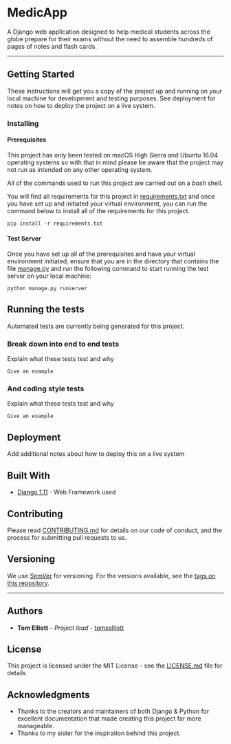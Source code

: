 # MedicApp

A Django web application designed to help medical students across the globe prepare for their exams without the need to assemble hundreds of pages of notes and flash cards.

---

## Getting Started

These instructions will get you a copy of the project up and running on your local machine for development and testing purposes. See deployment for notes on how to deploy the project on a live system.

### Installing
#### Prerequisites
This project has only been tested on macOS High Sierra and Ubuntu 16.04 operating systems so with that in mind please be aware that the project may not run as intended on any other operating system. 

All of the commands used to run this project are carried out on a _bash_ shell. 

You will find all requirements for this project in [requirements.txt](medicapp/requirements.txt) and once you have set up and initiated your virtual environment, you can run the command below to install all of the requirements for this project.

```
pip install -r requirements.txt
```

#### Test Server
Once you have set up all of the prerequisites and have your virtual environment initiated, ensure that you are in the directory that contains the file [manage.py](medicapp/manage.py) and run the following command to start running the test server on your local machine:

```
python manage.py runserver
```



## Running the tests

Automated tests are currently being generated for this project.

### Break down into end to end tests

Explain what these tests test and why

```
Give an example
```

### And coding style tests

Explain what these tests test and why

```
Give an example
```

## Deployment

Add additional notes about how to deploy this on a live system

## Built With

* [Django 1.11](https://www.djangoproject.com/) - Web Framework used

## Contributing

Please read [CONTRIBUTING.md](https://gist.github.com/PurpleBooth/b24679402957c63ec426) for details on our code of conduct, and the process for submitting pull requests to us.

## Versioning

We use [SemVer](http://semver.org/) for versioning. For the versions available, see the [tags on this repository](https://github.com/your/project/tags). 

---

## Authors

* **Tom Elliott** - *Project lead* - [tomxelliott](https://www.github.com/tomxelliott)

## License

This project is licensed under the MIT License - see the [LICENSE.md](LICENSE.md) file for details

## Acknowledgments

* Thanks to the creators and maintainers of both Django & Python for excellent documentation that made creating this project far more manageable. 
* Thanks to my sister for the inspiration behind this project.
